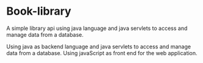 # Book-library

 A simple library api using java language and java servlets to access and manage data from a database.

Using java as backend language and java servlets to access and manage data from a database.
Using javaScript as front end for the web application.